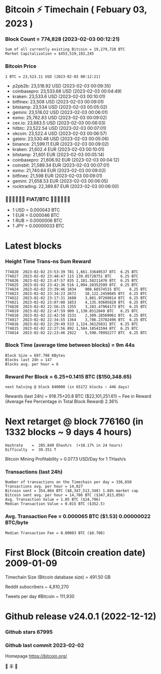 # ₿itcoin ⚡ Timechain ( Febuary 03, 2023 )
### Block Count = 774,828 (2023-02-03 00:12:21)
    Sum of all currently existing Bitcoin = 19,279,728 BTC
    Market Capitalization = $453,519,183,245
### Bitcoin Price
	1 BTC = 23,523.11 USD (2023-02-03 00:12:21)
- p2pb2b: 23,518.92 USD (2023-02-03 00:09:35)
- coinbasepro: 23,533.68 USD (2023-02-03 00:04:49)
- kraken: 23,533.6 USD (2023-02-03 00:10:01)
- bitfinex: 23,508 USD (2023-02-03 00:09:01)
- bitstamp: 23,534 USD (2023-02-03 00:05:02)
- gemini: 23,518.02 USD (2023-02-03 00:06:01)
- exmo: 25,762.83 USD (2023-02-03 00:09:02)
- cex.io: 23,683.5 USD (2023-02-03 00:06:03)
- hitbtc: 23,522.54 USD (2023-02-03 00:07:01)
- okcoin: 23,522.4 USD (2023-02-03 00:06:57)
- gateio: 23,530.48 USD (2023-02-03 00:05:06)
- binance: 21,599.11 EUR (2023-02-03 00:09:02)
- kraken: 21,602.4 EUR (2023-02-03 00:10:01)
- bitstamp: 21,601 EUR (2023-02-03 00:05:14)
- coinbasepro: 21,606.92 EUR (2023-02-03 00:04:12)
- coinsbit: 21,589.34 EUR (2023-02-03 00:07:01)
- exmo: 21,740.64 EUR (2023-02-03 00:09:02)
- bitfinex: 21,598 EUR (2023-02-03 00:09:01)
- gemini: 21,658.53 EUR (2023-02-03 00:06:05)
- rocktrading: 22,389.87 EUR (2023-02-03 00:06:00)
### 💱💶💵💷💴💱 FIAT/BTC 💱💴💷💵💶💱
- 1 USD = 0.000043 BTC
- 1 EUR = 0.000046 BTC
- 1 RUB = 0.0000006 BTC
- 1 JPY = 0.00000033 BTC
# Latest blocks
### Height	Time	Trans-ns	Sum	Reward
    774828	2023-02-02 23:53:39	781	1,661.33649537 BTC	6.25 BTC
    774827	2023-02-02 23:48:47	115	139.85728751 BTC	6.25 BTC
    774826	2023-02-02 23:47:57	835	2,181.58211476 BTC	6.25 BTC
    774825	2023-02-02 23:42:36	516	1,094.20352599 BTC	6.25 BTC
    774824	2023-02-02 23:39:46	1034	908.66574515 BTC	6.25 BTC
    774823	2023-02-02 23:34:23	2672	10,122.2450845 BTC	6.25 BTC
    774822	2023-02-02 23:17:31	1680	3,801.97269814 BTC	6.25 BTC
    774821	2023-02-02 23:07:08	1853	4,135.93605828 BTC	6.25 BTC
    774820	2023-02-02 22:56:15	1355	3,283.47964173 BTC	6.25 BTC
    774819	2023-02-02 22:47:59	909	1,130.0512849 BTC	6.25 BTC
    774818	2023-02-02 22:42:58	1531	2,389.28569061 BTC	6.25 BTC
    774817	2023-02-02 22:34:55	1364	3,786.23782496 BTC	6.25 BTC
    774816	2023-02-02 22:29:49	533	1,124.36125031 BTC	6.25 BTC
    774815	2023-02-02 22:27:56	892	1,584.18541594 BTC	6.25 BTC
    774814	2023-02-02 22:23:46	2922	5,590.70992277 BTC	6.25 BTC
### Block Time (average time between blocks) = 9m 44s
    Block Size = 697.798 KBytes
    Blocks last 24h = 147
    Blocks avg. per hour = 6
### Reward Per Block = 6.25+0.1415 BTC ($150,348.65) 
    next halving @ block 840000 (in 65172 blocks ~ 446 days)
Rewards (last 24h) = 918.75+20.8 BTC ($22,101,251.61) ~ Fee in Reward (Average Fee Percentage in Total Block Reward)	2.36%
# Next retarget @ block 776160 (in 1332 blocks ~ 9 days 4 hours)
    Hashrate    =  285.849 Ehash/s  (+10.17% in 24 hours)
    Difficulty  =  39.351 T 
Bitcoin Mining Profitability = 0.0773 USD/Day for 1 THash/s
### Transactions (last 24h)
    Number of transactions on the Timechain per day = 336,650
    Transactions avg. per hour = 14,027
    Bitcoin sent = 354,864 BTC ($8,347,513,348) 1.84% market cap
    Bitcoin sent avg. per hour = 14,786 BTC ($347,813,056)
    Avg. Transaction Value = 1.05 BTC ($24,796)
    Median Transaction Value = 0.015 BTC ($352.5)
### Avg. Transaction Fee = 0.000065 BTC ($1.53) 0.00000022 BTC/byte
    Median Transaction Fee = 0.00003 BTC ($0.708)
# First Block (Bitcoin creation date)	2009-01-09
Timechain Size (Bitcoin database size) = 491.50 GB

Reddit subscribers	~ 4,810,270

Tweets per day #Bitcoin	~ 111,930
# Github release	v24.0.1 (2022-12-12)
### Github stars	67995
### Github last commit	2023-02-02

Homepage	https://bitcoin.org/

💙 丰 💜
